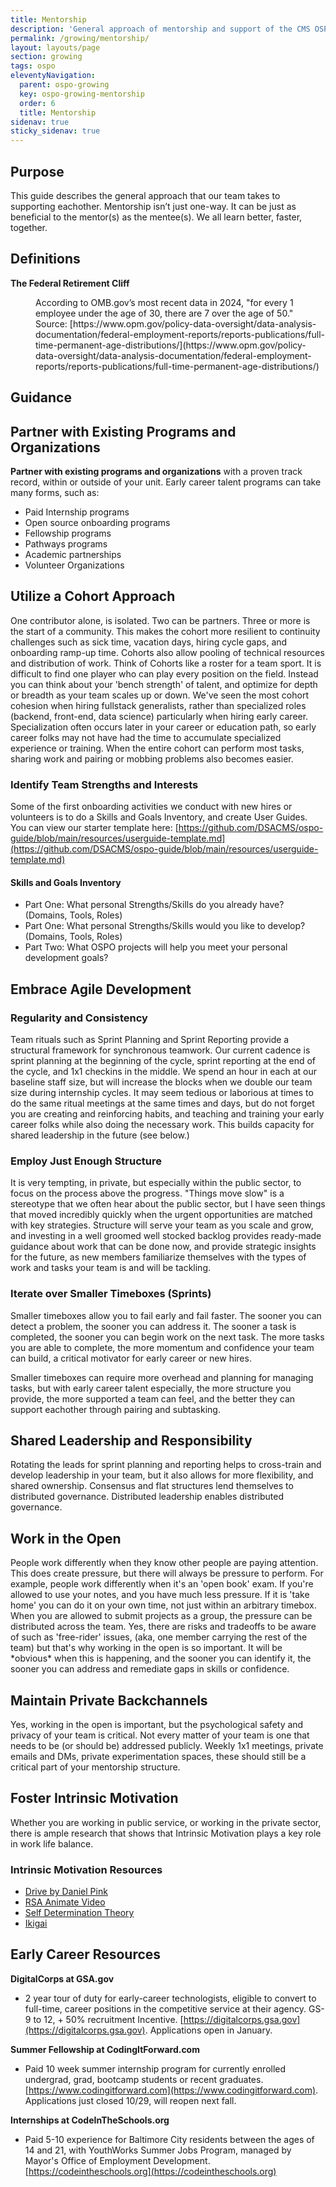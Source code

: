 ```yaml
---
title: Mentorship
description: 'General approach of mentorship and support of the CMS OSPO'
permalink: /growing/mentorship/
layout: layouts/page
section: growing
tags: ospo
eleventyNavigation:
  parent: ospo-growing
  key: ospo-growing-mentorship
  order: 6
  title: Mentorship
sidenav: true
sticky_sidenav: true
---
```


## Purpose

This guide describes the general approach that our team takes to supporting eachother. Mentorship isn’t just one-way. It can be just as beneficial to the mentor(s) as the mentee(s). We all learn better, faster, together.

## Definitions

**<dt>The Federal Retirement Cliff</dt>**

<dd>According to OMB.gov’s most recent data in 2024, "for every 1 employee under the age of 30, there are 7 over the age of 50." Source: [https://www.opm.gov/policy-data-oversight/data-analysis-documentation/federal-employment-reports/reports-publications/full-time-permanent-age-distributions/](https://www.opm.gov/policy-data-oversight/data-analysis-documentation/federal-employment-reports/reports-publications/full-time-permanent-age-distributions/)</dd>

## Guidance

## Partner with Existing Programs and Organizations

**Partner with existing programs and organizations** with a proven track record, within or outside of your unit. Early career talent programs can take many forms, such as:

- Paid Internship programs
- Open source onboarding programs
- Fellowship programs
- Pathways programs
- Academic partnerships
- Volunteer Organizations

## Utilize a Cohort Approach

One contributor alone, is isolated. Two can be partners. Three or more is the start of a community. This makes the cohort more resilient to continuity challenges such as sick time, vacation days, hiring cycle gaps, and onboarding ramp-up time. Cohorts also allow pooling of technical resources and distribution of work. Think of Cohorts like a roster for a team sport. It is difficult to find one player who can play every position on the field. Instead you can think about your 'bench strength' of talent, and optimize for depth or breadth as your team scales up or down. We've seen the most cohort cohesion when hiring fullstack generalists, rather than specialized roles (backend, front-end, data science) particularly when hiring early career. Specialization often occurs later in your career or education path, so early career folks may not have had the time to accumulate specialized experience or training. When the entire cohort can perform most tasks, sharing work and pairing or mobbing problems also becomes easier.

### Identify Team Strengths and Interests

Some of the first onboarding activities we conduct with new hires or volunteers is to do a Skills and Goals Inventory, and create User Guides. You can view our starter template here: [https://github.com/DSACMS/ospo-guide/blob/main/resources/userguide-template.md](https://github.com/DSACMS/ospo-guide/blob/main/resources/userguide-template.md)

#### Skills and Goals Inventory

- Part One: What personal Strengths/Skills do you already have? (Domains, Tools, Roles)
- Part One: What personal Strengths/Skills would you like to develop? (Domains, Tools, Roles)
- Part Two: What OSPO projects will help you meet your personal development goals?

## Embrace Agile Development

### Regularity and Consistency

Team rituals such as Sprint Planning and Sprint Reporting provide a structural framework for synchronous teamwork. Our current cadence is sprint planning at the beginning of the cycle, sprint reporting at the end of the cycle, and 1x1 checkins in the middle. We spend an hour in each at our baseline staff size, but will increase the blocks when we double our team size during internship cycles. It may seem tedious or laborious at times to do the same ritual meetings at the same times and days, but do not forget you are creating and reinforcing habits, and teaching and training your early career folks while also doing the necessary work. This builds capacity for shared leadership in the future (see below.)

### Employ Just Enough Structure

It is very tempting, in private, but especially within the public sector, to focus on the process above the progress. "Things move slow" is a stereotype that we often hear about the public sector, but I have seen things that moved incredibly quickly when the urgent opportunities are matched with key strategies. Structure will serve your team as you scale and grow, and investing in a well groomed well stocked backlog provides ready-made guidance about work that can be done now, and provide strategic insights for the future, as new members familiarize themselves with the types of work and tasks your team is and will be tackling.

### Iterate over Smaller Timeboxes (Sprints)

Smaller timeboxes allow you to fail early and fail faster. The sooner you can detect a problem, the sooner you can address it. The sooner a task is completed, the sooner you can begin work on the next task. The more tasks you are able to complete, the more momentum and confidence your team can build, a critical motivator for early career or new hires.

Smaller timeboxes can require more overhead and planning for managing tasks, but with early career talent especially, the more structure you provide, the more supported a team can feel, and the better they can support eachother through pairing and subtasking.

## Shared Leadership and Responsibility

Rotating the leads for sprint planning and reporting helps to cross-train and develop leadership in your team, but it also allows for more flexibility, and shared ownership. Consensus and flat structures lend themselves to distributed governance. Distributed leadership enables distributed governance.

## Work in the Open

People work differently when they know other people are paying attention. This does create pressure, but there will always be pressure to perform. For example, people work differently when it's an 'open book' exam. If you're allowed to use your notes, and you have much less pressure. If it is 'take home' you can do it on your own time, not just within an arbitrary timebox. When you are allowed to submit projects as a group, the pressure can be distributed across the team. Yes, there are risks and tradeoffs to be aware of such as 'free-rider' issues, (aka, one member carrying the rest of the team) but that's why working in the open is so important. It will be \*obvious\* when this is happening, and the sooner you can identify it, the sooner you can address and remediate gaps in skills or confidence.

## Maintain Private Backchannels

Yes, working in the open is important, but the psychological safety and privacy of your team is critical. Not every matter of your team is one that needs to be (or should be) addressed publicly. Weekly 1x1 meetings, private emails and DMs, private experimentation spaces, these should still be a critical part of your mentorship structure.

## Foster Intrinsic Motivation

Whether you are working in public service, or working in the private sector, there is ample research that shows that Intrinsic Motivation plays a key role in work life balance.

### Intrinsic Motivation Resources

- [Drive by Daniel Pink](https://en.wikipedia.org/wiki/Drive:_The_Surprising_Truth_About_What_Motivates_Us)
- [RSA Animate Video](https://www.youtube.com/watch?v=u6XAPnuFjJc)
- [Self Determination Theory](https://en.wikipedia.org/wiki/Self-determination_theory)
- [Ikigai](https://en.wikipedia.org/wiki/Ikigai)

## Early Career Resources

**DigitalCorps at GSA.gov**

- 2 year tour of duty for early-career technologists, eligible to convert to full-time, career positions in the competitive service at their agency. GS-9 to 12, \+ 50% recruitment Incentive. [https://digitalcorps.gsa.gov](https://digitalcorps.gsa.gov). Applications open in January.

**Summer Fellowship at CodingItForward.com**

- Paid 10 week summer internship program for currently enrolled undergrad, grad, bootcamp students or recent graduates. [https://www.codingitforward.com](https://www.codingitforward.com). Applications just closed 10/29, will reopen next fall.

**Internships at CodeInTheSchools.org**

- Paid 5-10 experience for Baltimore City residents between the ages of 14 and 21, with YouthWorks Summer Jobs Program, managed by Mayor's Office of Employment Development. [https://codeintheschools.org](https://codeintheschools.org)
